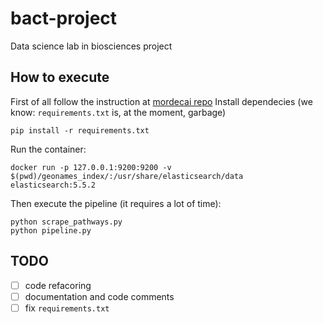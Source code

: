 # bact-project
Data science lab in biosciences project

## How to execute
First of all follow the instruction at [mordecai repo](https://github.com/openeventdata/mordecai) 
Install dependecies (we know: `requirements.txt` is, at the moment, garbage)
```shell
pip install -r requirements.txt
```
Run the container:
```shell
docker run -p 127.0.0.1:9200:9200 -v $(pwd)/geonames_index/:/usr/share/elasticsearch/data elasticsearch:5.5.2
```
Then execute the pipeline (it requires a lot of time):
```shell
python scrape_pathways.py
python pipeline.py
```
## TODO
- [ ] code refacoring
- [ ] documentation and code comments
- [ ] fix `requirements.txt`